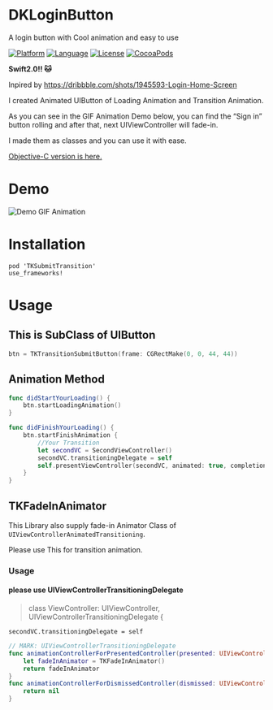 # DKLoginButton
A  login button with Cool animation and easy to use

[![Platform](http://img.shields.io/badge/platform-ios-blue.svg?style=flat
)](https://developer.apple.com/iphone/index.action)
[![Language](http://img.shields.io/badge/language-swift-brightgreen.svg?style=flat
)](https://developer.apple.com/swift)
[![License](http://img.shields.io/badge/license-MIT-lightgrey.svg?style=flat
)](http://mit-license.org)
[![CocoaPods](https://img.shields.io/cocoapods/v/TKSubmitTransition.svg)]()

**Swift2.0!! :cat:**

Inpired by https://dribbble.com/shots/1945593-Login-Home-Screen

I created Animated UIButton of Loading Animation and Transition Animation.

As you can see in the GIF Animation Demo below, you can find the “Sign in” button rolling and after that, next UIViewController will fade-in. 

I made them as classes and you can use it with ease.

[Objective-C version is here.](https://github.com/wwdc14/HySubmitTransitionObjective-C)

# Demo
![Demo GIF Animation](https://d13yacurqjgara.cloudfront.net/users/62319/screenshots/1945593/shot.gif "Demo GIF Animation")

# Installation
	pod 'TKSubmitTransition'
	use_frameworks!

# Usage

## This is SubClass of UIButton

``` swift
btn = TKTransitionSubmitButton(frame: CGRectMake(0, 0, 44, 44))
```

## Animation Method
``` swift
func didStartYourLoading() {
    btn.startLoadingAnimation()
}

func didFinishYourLoading() {
    btn.startFinishAnimation {
	    //Your Transition
		let secondVC = SecondViewController()
		secondVC.transitioningDelegate = self
		self.presentViewController(secondVC, animated: true, completion: nil)
    }
}

```

## TKFadeInAnimator
This Library also supply fade-in Animator Class of `UIViewControllerAnimatedTransitioning`.

Please use This for transition animation.

### Usage

#### please use UIViewControllerTransitioningDelegate
> class ViewController: UIViewController, UIViewControllerTransitioningDelegate {

`secondVC.transitioningDelegate = self`

``` swift
// MARK: UIViewControllerTransitioningDelegate
func animationControllerForPresentedController(presented: UIViewController, presentingController presenting: UIViewController, sourceController source: UIViewController) -> UIViewControllerAnimatedTransitioning? {
    let fadeInAnimator = TKFadeInAnimator()
    return fadeInAnimator
}
func animationControllerForDismissedController(dismissed: UIViewController) -> UIViewControllerAnimatedTransitioning? {
    return nil
}
```
